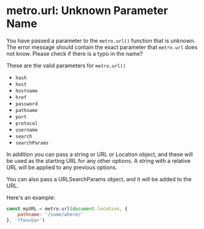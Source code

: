 # metro.url: Unknown Parameter Name

You have passed a parameter to the `metro.url()` function that is unknown. The error message should contain the exact parameter that `metro.url` does not know. Please check if there is a typo in the name?

These are the valid parameters for `metro.url()`

- `hash`
- `host`
- `hostname`
- `href`
- `password`
- `pathname`
- `port`
- `protocol`
- `username`
- `search`
- `searchParams`

In addition you can pass a string or URL or Location object, and these will be used as the starting URL for any other options. A string with a relative URL will be applied to any previous options.

You can also pass a URLSearchParams object, and it will be added to the URL.

Here's an example:

```javascript
const myURL = metro.url(document.location, {
	pathname: '/some/where/'
}, '?foo=bar')
```
